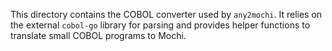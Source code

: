 This directory contains the COBOL converter used by `any2mochi`.
It relies on the external `cobol-go` library for parsing and
provides helper functions to translate small COBOL programs to Mochi.
